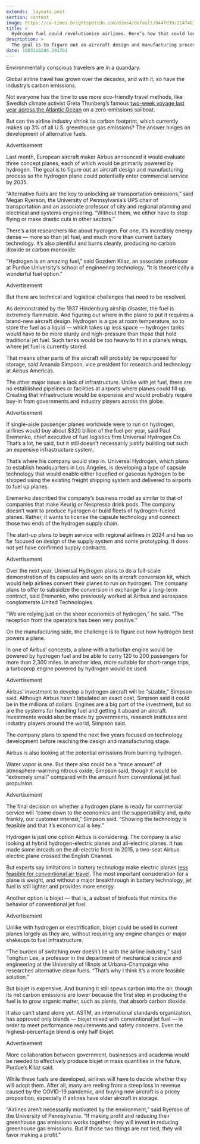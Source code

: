 ```yaml
--- 
extends: _layouts.post 
section: content 
image: https://ca-times.brightspotcdn.com/dims4/default/844fd39/2147483647/strip/true/crop/2500x1313+0+47/resize/1200x630!/quality/90/?url=https%3A%2F%2Fcalifornia-times-brightspot.s3.amazonaws.com%2F66%2F3e%2F5e1d93054e51900b68ed124c278d%2Ffi-airbus-zeroe-concept-aircraft-formation-2.jpg 
title: > 
  Hydrogen fuel could revolutionize airlines. Here’s how that could look 
description: > 
  The goal is to figure out an aircraft design and manufacturing process so the hydrogen plane could potentially enter commercial service by 2035.For one, it’s incredibly energy dense — more so than jet fuel, and much more than current battery technology.Such tanks would be too heavy to fit in a plane’s wings, where jet fuel is currently stored.Another option is biojet — that is, a subset of biofuels that mimics the behavior of conventional jet fuel.ASTM, an international standards organization, has approved only blends — biojet mixed with conventional jet fuel — in order to meet performance requirements and safety concerns. 
date: 1603116286.291701 
--- 
```

<div><p>Environmentally conscious travelers are in a quandary.</p><p>Global airline travel has grown over the decades, and with it, so have the industry&#8217;s carbon emissions. </p><p>Not everyone has the time to use more eco-friendly travel methods, like Swedish climate activist Greta Thunberg&#8217;s famous <a class="link" href="https://www.latimes.com/world-nation/story/2019-08-28/swedish-climate-activist-teen-crosses-atlantic">two-week voyage last year across the Atlantic Ocean</a> on a zero-emissions sailboat.</p><p>But can the airline industry shrink its carbon footprint, which currently makes up 3% of all U.S. greenhouse gas emissions? The answer hinges on development of alternative fuels.</p><p class="google-dfp-ad-caption">Advertisement</p>
    <p id="google-adef829f64-feae-4e5c-b76c-665c3f68f0b5" class="google-dfp-ad injected">
        <p class="google-dfp-ad-placeholder"></p>
    </p>
<p>Last month, European aircraft maker Airbus announced it would evaluate three concept planes, each of which would be primarily powered by hydrogen. The goal is to figure out an aircraft design and manufacturing process so the hydrogen plane could potentially enter commercial service by 2035.</p><p>&#8220;Alternative fuels are the key to unlocking air transportation emissions,&#8221; said Megan Ryerson, the University of Pennsylvania&#8217;s UPS chair of transportation and an associate professor of city and regional planning and electrical and systems engineering. &#8220;Without them, we either have to stop flying or make drastic cuts in other sectors.&#8221;</p><p>There&#8217;s a lot researchers like about hydrogen. For one, it&#8217;s incredibly energy dense &#8212; more so than jet fuel, and much more than current battery technology. It&#8217;s also plentiful and burns cleanly, producing no carbon dioxide or carbon monoxide.</p><p>&#8220;Hydrogen is an amazing fuel,&#8221; said Gozdem Kilaz, an associate professor at Purdue University&#8217;s school of engineering technology. &#8220;It is theoretically a wonderful fuel option.&#8221;</p><p class="google-dfp-ad-caption">Advertisement</p>
    <p id="google-adeb90269a-182d-4fb2-b06e-a8ba5790549a" class="google-dfp-ad injected">
        <p class="google-dfp-ad-placeholder"></p>
    </p>
<p></p><p id="nativo_1"></p><p>But there are technical and logistical challenges that need to be resolved.</p><p>As demonstrated by the 1937 Hindenburg airship disaster, the fuel is extremely flammable. And figuring out where in the plane to put it requires a brand-new aircraft design. Hydrogen is a gas at room temperature, so to store the fuel as a liquid &#8212; which takes up less space &#8212; hydrogen tanks would have to be more sturdy and high-pressure than those that hold traditional jet fuel. Such tanks would be too heavy to fit in a plane&#8217;s wings, where jet fuel is currently stored.</p><p>That means other parts of the aircraft will probably be repurposed for storage, said Amanda Simpson, vice president for research and technology at Airbus Americas.</p><p>The other major issue: a lack of infrastructure. Unlike with jet fuel, there are no established pipelines or facilities at airports where planes could fill up. Creating that infrastructure would be expensive and would probably require buy-in from governments and industry players across the globe. </p><p class="google-dfp-ad-caption">Advertisement</p>
    <p id="google-adbb2aa4c6-1a5b-4e7a-bee1-c978c8488774" class="google-dfp-ad injected">
        <p class="google-dfp-ad-placeholder"></p>
    </p>
<p>If single-aisle passenger planes worldwide were to run on hydrogen, airlines would buy about $320 billion of the fuel per year, said Paul Eremenko, chief executive of fuel logistics firm Universal Hydrogen Co. That&#8217;s a lot, he said, but it still doesn&#8217;t necessarily justify building out such an expensive infrastructure system.</p><p>That&#8217;s where his company would step in. Universal Hydrogen, which plans to establish headquarters in Los Angeles, is developing a type of capsule technology that would enable either liquefied or gaseous hydrogen to be shipped using the existing freight shipping system and delivered to airports to fuel up planes.</p><p>Eremenko described the company&#8217;s business model as similar to that of companies that make Keurig or Nespresso drink pods. The company doesn&#8217;t want to produce hydrogen or build fleets of hydrogen-fueled planes. Rather, it wants to license the capsule technology and connect those two ends of the hydrogen supply chain.</p><p>The start-up plans to begin service with regional airlines in 2024 and has so far focused on design of the supply system and some prototyping. It does not yet have confirmed supply contracts.</p><p class="google-dfp-ad-caption">Advertisement</p>
    <p id="google-ad68630449-89ec-4f47-ad31-1bd9d8f1ce96" class="google-dfp-ad injected">
        <p class="google-dfp-ad-placeholder"></p>
    </p>
<p>Over the next year, Universal Hydrogen plans to do a full-scale demonstration of its capsules and work on its aircraft conversion kit, which would help airlines convert their planes to run on hydrogen. The company plans to offer to subsidize the conversion in exchange for a long-term contract, said Eremenko, who previously worked at Airbus and aerospace conglomerate United Technologies.</p><p>&#8220;We are relying just on the sheer economics of hydrogen,&#8221; he said. &#8220;The reception from the operators has been very positive.&#8221;</p><p>On the manufacturing side, the challenge is to figure out how hydrogen best powers a plane.</p><p>In one of Airbus&#8217; concepts, a plane with a turbofan engine would be powered by hydrogen fuel and be able to carry 120 to 200 passengers for more than 2,300 miles. In another idea, more suitable for short-range trips, a turboprop engine powered by hydrogen would be used.</p><p class="google-dfp-ad-caption">Advertisement</p>
    <p id="google-ad74660756-29ce-4367-bcdd-64b74fcc73d4" class="google-dfp-ad injected">
        <p class="google-dfp-ad-placeholder"></p>
    </p>
<p>Airbus&#8217; investment to develop a hydrogen aircraft will be &#8220;sizable,&#8221; Simpson said. Although Airbus hasn&#8217;t tabulated an exact cost, Simpson said it could be in the millions of dollars. Engines are a big part of the investment, but so are the systems for handling fuel and getting it aboard an aircraft. Investments would also be made by governments, research institutes and industry players around the world, Simpson said.</p><p>The company plans to spend the next five years focused on technology development before reaching the design and manufacturing stage.</p><p>Airbus is also looking at the potential emissions from burning hydrogen.</p><p>Water vapor is one. But there also could be a &#8220;trace amount&#8221; of atmosphere-warming nitrous oxide, Simpson said, though it would be &#8220;extremely small&#8221; compared with the amount from conventional jet fuel propulsion. </p><p class="google-dfp-ad-caption">Advertisement</p>
    <p id="google-ada1e8cd31-22b2-4eba-979c-96e4409b3319" class="google-dfp-ad injected">
        <p class="google-dfp-ad-placeholder"></p>
    </p>
<p>The final decision on whether a hydrogen plane is ready for commercial service will &#8220;come down to the economics and the supportability and, quite frankly, our customer interest,&#8221; Simpson said. &#8220;Showing the technology is feasible and that it&#8217;s economical is key.&#8221;</p><p>Hydrogen is just one option Airbus is considering. The company is also looking at hybrid hydrogen-electric planes and all-electric planes. It has made some inroads on the all-electric front: In 2015, a two-seat Airbus electric plane crossed the English Channel. </p><p>But experts say limitations in battery technology make electric planes <a class="link" href="https://www.latimes.com/business/la-fi-electric-aircraft-20160830-snap-story.html">less feasible for conventional air travel</a>. The most important consideration for a plane is weight, and without a major breakthrough in battery technology, jet fuel is still lighter and provides more energy.</p><p>Another option is biojet &#8212; that is, a subset of biofuels that mimics the behavior of conventional jet fuel. </p><p class="google-dfp-ad-caption">Advertisement</p>
    <p id="google-ad8e447565-c6a5-46bf-a87f-e8ac9dbcd1c8" class="google-dfp-ad injected">
        <p class="google-dfp-ad-placeholder"></p>
    </p>
<p>Unlike with hydrogen or electrification, biojet could be used in current planes largely as they are, without requiring any engine changes or major shakeups to fuel infrastructure. </p><p>&#8220;The burden of switching over doesn&#8217;t lie with the airline industry,&#8221; said Tonghun Lee, a professor in the department of mechanical science and engineering at the University of Illinois at Urbana-Champaign who researches alternative clean fuels. &#8220;That&#8217;s why I think it&#8217;s a more feasible solution.&#8221;</p><p>But biojet is expensive. And burning it still spews carbon into the air, though its net carbon emissions are lower because the first step in producing the fuel is to grow organic matter, such as plants, that absorb carbon dioxide.</p><p>It also can&#8217;t stand alone yet. ASTM, an international standards organization, has approved only blends &#8212; biojet mixed with conventional jet fuel &#8212; in order to meet performance requirements and safety concerns. Even the highest-percentage blend is only half biojet. </p><p class="google-dfp-ad-caption">Advertisement</p>
    <p id="google-ade917ee82-68d1-4525-89ca-ddf260761020" class="google-dfp-ad injected">
        <p class="google-dfp-ad-placeholder"></p>
    </p>
<p>More collaboration between government, businesses and academia would be needed to effectively produce biojet in mass quantities in the future, Purdue&#8217;s Kilaz said.</p><p>While these fuels are developed, airlines will have to decide whether they will adopt them. After all, many are reeling from a steep loss in revenue caused by the COVID-19 pandemic, and buying new aircraft is a pricey proposition, especially if airlines have older aircraft in storage.</p><p>&#8220;Airlines aren&#8217;t necessarily motivated by the environment,&#8221; said Ryerson of the University of Pennsylvania. &#8220;If making profit and reducing their greenhouse gas emissions works together, they will invest in reducing greenhouse gas emissions. But if those two things are not tied, they will favor making a profit.&#8221;</p></div>